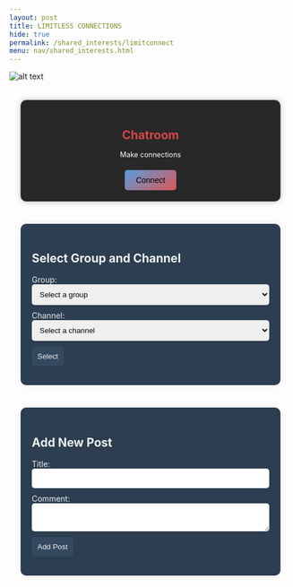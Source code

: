 ```yaml
---
layout: post
title: LIMITLESS CONNECTIONS
hide: true
permalink: /shared_interests/limitconnect
menu: nav/shared_interests.html
---
```


![alt text](lcbanner.png)


<meta charset="UTF-8">
<meta name="viewport" content="width=device-width, initial-scale=1.0">
<link rel="stylesheet" href="https://cdnjs.cloudflare.com/ajax/libs/font-awesome/6.0.0-beta3/css/all.min.css">
   <style>
       .container {
           display: flex;
           flex-wrap: wrap;
           justify-content: space-around;
           gap: 10px;
           padding: 5px;
           max-width: 1200px;
           margin: 0 auto;
       }
       /* Sections for each feature */
       .section {
           background-color: #282828;
           border-radius: 10px;
           padding: 20px;
           /* width: 210px; */
           width: 1500px;
           text-align: center;
           box-shadow: 0 0 10px rgba(0, 0, 0, 0.3);
       }
       .section h2 {
           color: #D64646;
           font-size: 1.5em;
           margin-bottom: 15px;
       }
       .section p {
           font-size: 0.9em;
           color: white;
           margin-bottom: 20px;
       }
       /* Stylish Buttons */
       .section button {
           background: linear-gradient(145deg, #589CDB, #DB5858);
           border: none;
           padding: 10px 20px;
           font-size: 1em;
           cursor: pointer;
           border-radius: 5px;
       }
       .section button:hover {
           background-color: #012A50;
           transform: scale(1.05);
       }
   </style>

   <div class="container">
       <div class="section">
           <h2>Chatroom</h2>
           <p>Make connections</p>
           <button onclick="location.href='{{site.baseurl}}/navigation/shared_interests/overall'">Connect</button>
       </div>
</div>
<style>
    .container {
        display: flex;
        justify-content: center;
        width: 100%;
        max-width: 1200px;
        padding: 20px;
        box-sizing: border-box;
    }
    .form-container {
        display: flex;
        flex-direction: column;
        max-width: 800px;
        width: 100%;
        background-color: #2c3e50;
        padding: 20px;
        border-radius: 10px;
        box-shadow: 0 0 10px rgba(0, 0, 0, 0.1);
        color: #ecf0f1;
    }
    .form-container label {
        margin-bottom: 5px;
    }
    .form-container input, .form-container textarea, .form-container select {
        margin-bottom: 10px;
        padding: 10px;
        border-radius: 5px;
        border: none;
        width: 100%;
    }
    .form-container button {
        padding: 10px;
        border-radius: 5px;
        border: none;
        background-color: #34495e;
        color: #ecf0f1;
        cursor: pointer;
    }
</style>


<style>
    .container {
        display: flex;
        justify-content: center;
        width: 100%;
        max-width: 1200px;
        padding: 20px;
        box-sizing: border-box;
    }
    .form-container {
        display: flex;
        flex-direction: column;
        max-width: 800px;
        width: 100%;
        background-color: #2c3e50;
        padding: 20px;
        border-radius: 10px;
        box-shadow: 0 0 10px rgba(0, 0, 0, 0.1);
        color: #ecf0f1;
    }
    .form-container label {
        margin-bottom: 5px;
    }
    .form-container input, .form-container textarea, .form-container select {
        margin-bottom: 10px;
        padding: 10px;
        border-radius: 5px;
        border: none;
        width: 100%;
    }
    .form-container button {
        padding: 10px;
        border-radius: 5px;
        border: none;
        background-color: #34495e;
        color: #ecf0f1;
        cursor: pointer;
    }
</style>

<div class="container">
    <div class="form-container">
        <h2>Select Group and Channel</h2>
        <form id="selectionForm">
            <label for="group_id">Group:</label>
            <select id="group_id" name="group_id" required="">
                <option value="">Select a group</option>
            </select>
            <label for="channel_id">Channel:</label>
            <select id="channel_id" name="channel_id" required="">
                <option value="">Select a channel</option>
            </select>
            <button type="submit">Select</button>
        </form>
    </div>
</div>

<div class="container">
    <div class="form-container">
        <h2>Add New Post</h2>
        <form id="postForm">
            <label for="title">Title:</label>
            <input type="text" id="title" name="title" required="" />
            <label for="comment">Comment:</label>
            <textarea id="comment" name="comment" required=""></textarea>
            <button type="submit">Add Post</button>
        </form>
    </div>
</div>

<div class="container">
    <div id="data" class="data">
        <div class="left-side">
            <p id="count"></p>
        </div>
        <div class="details" id="details">
        </div>
    </div>
</div>

<script type="module">
    // Import server URI and standard fetch options
    import { pythonURI, fetchOptions } from '/team_teach/assets/js/api/config.js';

    /**
     * Fetch groups for dropdown selection
     * User picks from dropdown
     */
    async function fetchGroups() {
        try {
            const response = await fetch(`${pythonURI}/api/groups/filter`, {
                ...fetchOptions,
                method: 'POST',
                headers: {
                    'Content-Type': 'application/json'
                },
                body: JSON.stringify({ section_name: "Shared Interest" }) // Adjust the section name as needed
            });
            if (!response.ok) {
                throw new Error('Failed to fetch groups: ' + response.statusText);
            }
            const groups = await response.json();
            const groupSelect = document.getElementById('group_id');
            groups.forEach(group => {
                const option = document.createElement('option');
                option.value = group.name; // Use group name for payload
                option.textContent = group.name;
                groupSelect.appendChild(option);
            });
        } catch (error) {
            console.error('Error fetching groups:', error);
        }
    }

    /**
     * Fetch channels based on selected group
     * User picks from dropdown
     */
    async function fetchChannels(groupName) {
        try {
            const response = await fetch(`${pythonURI}/api/channels/filter`, {
                ...fetchOptions,
                method: 'POST',
                headers: {
                    'Content-Type': 'application/json'
                },
                body: JSON.stringify({ group_name: groupName })
            });
            if (!response.ok) {
                throw new Error('Failed to fetch channels: ' + response.statusText);
            }
            const channels = await response.json();
            const channelSelect = document.getElementById('channel_id');
            channelSelect.innerHTML = '<option value="">Select a channel</option>'; // Reset channels
            channels.forEach(channel => {
                const option = document.createElement('option');
                option.value = channel.id;
                option.textContent = channel.name;
                channelSelect.appendChild(option);
            });
        } catch (error) {
            console.error('Error fetching channels:', error);
        }
    }

    /**
      * Handle group selection change
      * Channel Dropdown refresh to match group_id change
      */
    document.getElementById('group_id').addEventListener('change', function() {
        const groupName = this.value;
        if (groupName) {
            fetchChannels(groupName);
        } else {
            document.getElementById('channel_id').innerHTML = '<option value="">Select a channel</option>'; // Reset channels
        }
    });

    /**
     * Handle form submission for selection
     * Select Button: Computer fetches and displays posts
     */
    document.getElementById('selectionForm').addEventListener('submit', function(event) {
        event.preventDefault();
        const groupId = document.getElementById('group_id').value;
        const channelId = document.getElementById('channel_id').value;
        if (groupId && channelId) {
            fetchData(channelId);
        } else {
            alert('Please select both group and channel.');
        }
    });

    /**
     * Handle form submission for adding a post
     * Add Form Button: Computer handles form submission with request
     */
    document.getElementById('postForm').addEventListener('submit', async function(event) {
        event.preventDefault();

        // Extract data from form
        const title = document.getElementById('title').value;
        const comment = document.getElementById('comment').value;
        const channelId = document.getElementById('channel_id').value;

        // Create API payload
        const postData = {
            title: title,
            comment: comment,
            channel_id: channelId
        };

        // Trap errors
        try {
            // Send POST request to backend, purpose is to write to database
            const response = await fetch(`${pythonURI}/api/post`, {
                ...fetchOptions,
                method: 'POST',
                headers: {
                    'Content-Type': 'application/json'
                },
                body: JSON.stringify(postData)
            });

            if (!response.ok) {
                throw new Error('Failed to add post: ' + response.statusText);
            }

            // Successful post
            const result = await response.json();
            alert('Post added successfully!');
            document.getElementById('postForm').reset();
            fetchData(channelId);
        } catch (error) {
            // Present alert on error from backend
            console.error('Error adding post:', error);
            alert('Error adding post: ' + error.message);
        }
    });

    /**
     * Fetch posts based on selected channel
     * Handle response: Fetch and display posts
     */
    async function fetchData(channelId) {
        try {
            const response = await fetch(`${pythonURI}/api/posts/filter`, {
                ...fetchOptions,
                method: 'POST',
                headers: {
                    'Content-Type': 'application/json'
                },
                body: JSON.stringify({ channel_id: channelId })
            });
            if (!response.ok) {
                throw new Error('Failed to fetch posts: ' + response.statusText);
            }

            // Parse the JSON data
            const postData = await response.json();

            // Extract posts count
            const postCount = postData.length || 0;

            // Update the HTML elements with the data
            document.getElementById('count').innerHTML = `<h2>Count ${postCount}</h2>`;

            // Get the details div
            const detailsDiv = document.getElementById('details');
            detailsDiv.innerHTML = ''; // Clear previous posts

            // Iterate over the postData and create HTML elements for each item
            postData.forEach(postItem => {
                const postElement = document.createElement('div');
                postElement.className = 'post-item';
                postElement.innerHTML = `
                    <h3>${postItem.title}</h3>
                    <p><strong>Channel:</strong> ${postItem.channel_name}</p>
                    <p><strong>User:</strong> ${postItem.user_name}</p>
                    <p>${postItem.comment}</p>
                `;
                detailsDiv.appendChild(postElement);
            });

        } catch (error) {
            console.error('Error fetching data:', error);
        }
    }

    // Fetch groups when the page loads
    fetchGroups();
</script>

